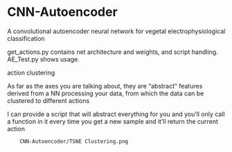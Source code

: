 # CNN-Autoencoder
A convolutional autoencoder neural network for vegetal electrophysiological classification

get_actions.py contains net architecture and weights, and script handling. AE_Test.py shows usage.

action clustering

As far as the axes you are talking about, they are “abstract” features derived from a NN processing your data, from which the data can be clustered to different actions

 I can provide a script that will abstract everything for you and you’ll only call a function in it every time you get a new sample and it’ll return the current action
 
 
        CNN-Autoencoder/TSNE Clustering.png
      
